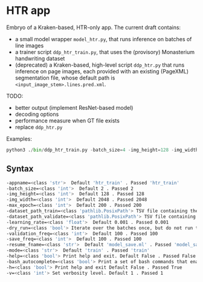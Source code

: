 # HTR app

Embryo of a Kraken-based, HTR-only app. The current draft contains:

- a small model wrapper `model_htr.py`, that runs inference on batches of line images
- a trainer script `ddp_htr_train.py`, that uses the (provisory) Monasterium handwriting dataset
- (deprecated) a Kraken-based, high-level script `ddp_htr.py` that runs inference on page images, each provided with an existing (PageXML) segmentation file, whose default path is ``<input_image_stem>.lines.pred.xml``.

TODO: 

+ better output (implement ResNet-based model)
+ decoding options
+ performance measure when GT file exists
+ replace `ddp_htr.py`

Examples:
	
```python	
python3 ./bin/ddp_htr_train.py -batch_size=4 -img_height=128 -img_width=3200 -max_epoch=10 -learning_rate=1e-2
```


## Syntax

~~~~.bash
-appname=<class 'str'>  Default 'htr_train' . Passed 'htr_train'
-batch_size=<class 'int'>  Default 2 . Passed 2
-img_height=<class 'int'>  Default 128 . Passed 128
-img_width=<class 'int'>  Default 2048 . Passed 2048
-max_epoch=<class 'int'>  Default 200 . Passed 200
-dataset_path_train=<class 'pathlib.PosixPath'> TSV file containing the image paths and transcriptions. The parent folder is assumed to contain both the images and the alphabet (alphabet.tsv). Default PosixPath('tests/data/polygons/monasterium_ds_train.tsv') . Passed PosixPath('tests/data/polygons/monasterium_ds_train.tsv')
-dataset_path_validate=<class 'pathlib.PosixPath'> TSV file containing the image paths and transcriptions. The parent folder is assumed to contain both the images and the alphabet (alphabet.tsv). Default PosixPath('tests/data/polygons/monasterium_ds_validate.tsv') . Passed PosixPath('tests/data/polygons/monasterium_ds_validate.tsv')
-learning_rate=<class 'float'>  Default 0.001 . Passed 0.001
-dry_run=<class 'bool'> Iterate over the batches once, but do not run the network. Default False . Passed False
-validation_freq=<class 'int'>  Default 100 . Passed 100
-save_freq=<class 'int'>  Default 100 . Passed 100
-resume_fname=<class 'str'>  Default 'model_save.ml' . Passed 'model_save.ml'
-mode=<class 'str'>  Default 'train' . Passed 'train'
-help=<class 'bool'> Print help and exit. Default False . Passed False
-bash_autocomplete=<class 'bool'> Print a set of bash commands that enable autocomplete for current program. Default False . Passed False
-h=<class 'bool'> Print help and exit Default False . Passed True
-v=<class 'int'> Set verbosity level. Default 1 . Passed 1
~~~~~~~~~~

